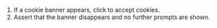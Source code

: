 1. If a cookie banner appears, click to accept cookies.
2. Assert that the banner disappears and no further prompts are shown.